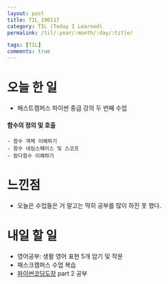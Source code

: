 ```yaml
---
layout: post
title: TIL_190117
category: TIL (Today I Learned)
permalink: /til/:year/:month/:day/:title/

tags: [TIL]
comments: true
---
```

# 오늘 한 일

- 패스트캠퍼스 파이썬 중급 강의 두 번째 수업
#### 함수의 정의 및 호출
    - 함수 객체 이해하기
    - 함수 네임스페이스 및 스코프
    - 람다함수 이해하기

# 느낀점

- 오늘은 수업들은 거 말고는 딱히 공부를 많이 하진 못 했다.

# 내일 할 일

- 영어공부: 생활 영어 표현 5개 암기 및 작문
- 패스크캠퍼스 수업 복습
- [파이썬코딩도장](https://dojang.io/course/view.php?id=7) part 2 공부
